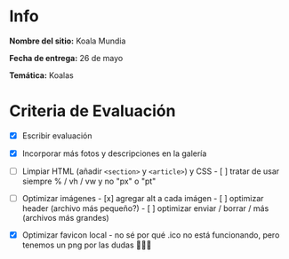 # Info
**Nombre del sitio:** Koala Mundia

**Fecha de entrega:** 26 de mayo

**Temática:** Koalas

# Criteria de Evaluación

- [x]    Escribir evaluación

- [x]    Incorporar más fotos y descripciones en la galería
   
- [ ]    Limpiar HTML (añadir `<section>` y `<article>`) y CSS
          - [ ] tratar de usar siempre % / vh / vw y no "px" o "pt"

- [ ]    Optimizar imágenes
          - [x] agregar alt a cada imágen
          - [ ] optimizar header (archivo más pequeño?)
          - [ ] optimizar enviar / borrar / más (archivos más grandes)

- [x]    Optimizar favicon local
          - no sé por qué .ico no está funcionando,
               pero tenemos un png por las dudas 🤷🏽‍♀️
